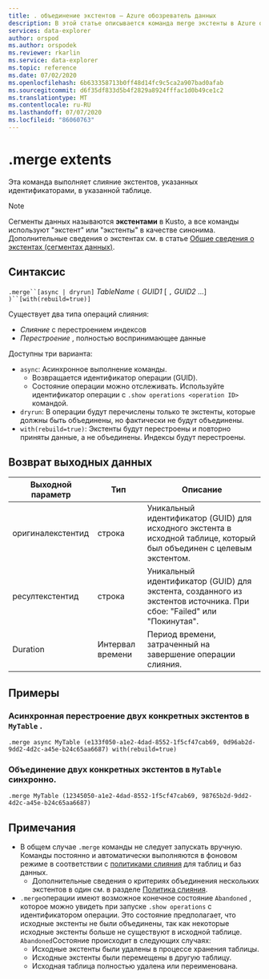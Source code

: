 ```yaml
---
title: . объединение экстентов — Azure обозреватель данных
description: В этой статье описывается команда merge экстенты в Azure обозреватель данных.
services: data-explorer
author: orspod
ms.author: orspodek
ms.reviewer: rkarlin
ms.service: data-explorer
ms.topic: reference
ms.date: 07/02/2020
ms.openlocfilehash: 6b633358713b0ff48d14fc9c5ca2a907bad0afab
ms.sourcegitcommit: d6f35df833d5b4f2829a8924fffac1d0b49ce1c2
ms.translationtype: MT
ms.contentlocale: ru-RU
ms.lasthandoff: 07/07/2020
ms.locfileid: "86060763"
---
```

# <a name="merge-extents"></a>.merge extents

Эта команда выполняет слияние экстентов, указанных идентификаторами, в указанной таблице. 

> [!NOTE]
> Сегменты данных называются **экстентами** в Kusto, а все команды используют "экстент" или "экстенты" в качестве синонима.
> Дополнительные сведения о экстентах см. в статье [Общие сведения о экстентах (сегментах данных)](extents-overview.md).

## <a name="syntax"></a>Синтаксис

`.merge``[async | dryrun]` *TableName* `(` *GUID1* [ `,` *GUID2* ...] `)``[with(rebuild=true)]`

Существует два типа операций слияния:
* *Слияние* с перестроением индексов
* *Перестроение* , полностью воспринимающее данные

Доступны три варианта:
* `async`: Асинхронное выполнение команды. 
    * Возвращается идентификатор операции (GUID).
    * Состояние операции можно отслеживать. Используйте идентификатор операции с `.show operations <operation ID>` командой.
* `dryrun`: В операции будут перечислены только те экстенты, которые должны быть объединены, но фактически не будут объединены.
* `with(rebuild=true)`: Экстенты будут перестроены и повторно приняты данные, а не объединены. Индексы будут перестроены.

## <a name="return-output"></a>Возврат выходных данных

Выходной параметр |Тип |Описание
---|---|---
оригиналекстентид |строка |Уникальный идентификатор (GUID) для исходного экстента в исходной таблице, который был объединен с целевым экстентом.
ресултекстентид |строка |Уникальный идентификатор (GUID) для экстента, созданного из экстентов источника. При сбое: "Failed" или "Покинутая".
Duration |Интервал времени |Период времени, затраченный на завершение операции слияния.

## <a name="examples"></a>Примеры

### <a name="rebuild-two-specific-extents-in-mytable-asynchronously"></a>Асинхронная перестроение двух конкретных экстентов в `MyTable` .

```kusto
.merge async MyTable (e133f050-a1e2-4dad-8552-1f5cf47cab69, 0d96ab2d-9dd2-4d2c-a45e-b24c65aa6687) with(rebuild=true)
```

### <a name="merge-two-specific-extents-in-mytable-synchronously"></a>Объединение двух конкретных экстентов в `MyTable` синхронно.

```kusto
.merge MyTable (12345050-a1e2-4dad-8552-1f5cf47cab69, 98765b2d-9dd2-4d2c-a45e-b24c65aa6687)
```

## <a name="notes"></a>Примечания

* В общем случае `.merge` команды не следует запускать вручную. Команды постоянно и автоматически выполняются в фоновом режиме в соответствии с [политиками слияния](mergepolicy.md) для таблиц и баз данных.  
  * Дополнительные сведения о критериях объединения нескольких экстентов в один см. в разделе [Политика слияния](mergepolicy.md).
* `.merge`операции имеют возможное конечное состояние `Abandoned` , которое можно увидеть при запуске `.show operations` с идентификатором операции. Это состояние предполагает, что исходные экстенты не были объединены, так как некоторые исходные экстенты больше не существуют в исходной таблице. `Abandoned`Состояние происходит в следующих случаях:
   * Исходные экстенты были удалены в процессе хранения таблицы.
   * Исходные экстенты были перемещены в другую таблицу.
   * Исходная таблица полностью удалена или переименована.
